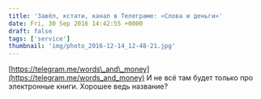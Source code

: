 ```yaml
---
title: 'Завёл, кстати, канал в Телеграме: «Слова и деньги»'
date: Fri, 30 Sep 2016 14:42:55 +0000
draft: false
tags: ['service']
thumbnail: 'img/photo_2016-12-14_12-48-21.jpg'
---
```


[https://telegram.me/words\_and\_money](https://telegram.me/words_and_money) И не всё там будет только про электронные книги. Хорошее ведь название?